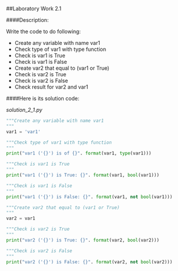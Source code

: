 ##Laboratory Work 2.1

####Description:

Write the code to do following:

- Create any variable with name var1
- Check type of var1 with type function
- Check is var1 is True
- Check is var1 is False
- Create var2 that equal to (var1 or True)
- Check is var2 is True
- Check is var2 is False
- Check result for var2 and var1

####Here is its solution code:

*solution_2_1.py*
```python
"""Create any variable with name var1
"""
var1 = 'var1'

"""Check type of var1 with type function
"""
print("var1 ('{}') is of {}". format(var1, type(var1)))

"""Check is var1 is True
"""
print("var1 ('{}') is True: {}". format(var1, bool(var1)))

"""Check is var1 is False
"""
print("var1 ('{}') is False: {}". format(var1, not bool(var1)))

"""Create var2 that equal to (var1 or True)
"""
var2 = var1

"""Check is var2 is True
"""
print("var2 ('{}') is True: {}". format(var2, bool(var2)))

"""Check is var2 is False
"""
print("var2 ('{}') is False: {}". format(var2, not bool(var2)))

```
